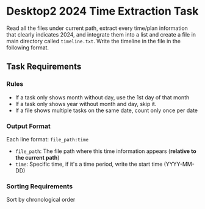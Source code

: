 # Desktop2 2024 Time Extraction Task

Read all the files under current path, extract every time/plan information that clearly indicates 2024, and integrate them into a list and create a file in main directory called `timeline.txt`. Write the timeline in the file in the following format.

## Task Requirements

### Rules

- If a task only shows month without day, use the 1st day of that month
- If a task only shows year without month and day, skip it.
- If a file shows multiple tasks on the same date, count only once per date

### Output Format

Each line format: `file_path:time`

- `file_path`: The file path where this time information appears (**relative to the current path**)
- `time`: Specific time, if it's a time period, write the start time (YYYY-MM-DD)

### Sorting Requirements

Sort by chronological order
